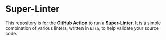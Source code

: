 <!-- # add file 
```bash
git add 
``` -->
# Super-Linter

This repository is for the **GitHub Action** to run a **Super-Linter**.
It is a simple combination of various linters, written in `bash`, to help validate your source code.
